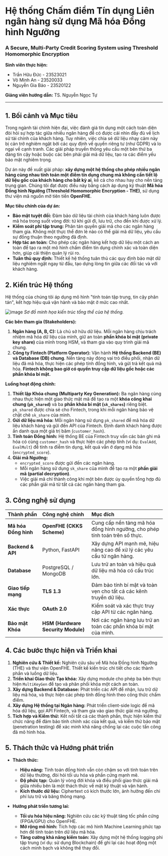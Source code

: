 # Hệ thống Chấm điểm Tín dụng Liên ngân hàng sử dụng Mã hóa Đồng hình Ngưỡng
### A Secure, Multi-Party Credit Scoring System using Threshold Homomorphic Encryption

**Sinh viên thực hiện:**
*   Trần Hữu Đức - 23523021
*   Võ Minh An - 23520033
*   Nguyễn Gia Bảo - 23520122

**Giảng viên hướng dẫn:** TS. Nguyễn Ngọc Tự

---

## 1. Bối cảnh và Mục tiêu

Trong ngành tài chính hiện đại, việc đánh giá tín dụng một cách toàn diện đòi hỏi sự hợp tác giữa nhiều ngân hàng để có được cái nhìn đầy đủ về lịch sử tài chính của khách hàng. Tuy nhiên, việc chia sẻ dữ liệu nhạy cảm này bị cản trở nghiêm ngặt bởi các quy định về quyền riêng tư (như GDPR) và lo ngại về cạnh tranh. Các giải pháp truyền thống yêu cầu một bên thứ ba đáng tin cậy hoặc buộc các bên phải giải mã dữ liệu, tạo ra các điểm yếu bảo mật nghiêm trọng.

Dự án này đề xuất giải pháp: **xây dựng một hệ thống cho phép nhiều ngân hàng cùng nhau tính toán một điểm tín dụng chung mà không cần tiết lộ dữ liệu gốc của khách hàng cho bất kỳ ai**, kể cả cho nhau hay cho nền tảng trung gian. Chúng tôi đạt được điều này bằng cách áp dụng kỹ thuật **Mã hóa Đồng hình Ngưỡng (Threshold Homomorphic Encryption - THE)**, sử dụng thư viện mã nguồn mở tiên tiến **OpenFHE**.

**Mục tiêu chính của dự án:**
*   **Bảo mật tuyệt đối:** Đảm bảo dữ liệu tài chính của khách hàng luôn được mã hóa trong suốt vòng đời: từ khi gửi đi, lưu trữ, cho đến khi được xử lý.
*   **Kiểm soát phi tập trung:** Phân tán quyền giải mã cho các ngân hàng tham gia. Không một thực thể đơn lẻ nào có thể giải mã dữ liệu, yêu cầu sự đồng thuận theo ngưỡng đã định.
*   **Hợp tác an toàn:** Cho phép các ngân hàng kết hợp dữ liệu một cách an toàn để tạo ra một mô hình chấm điểm tín dụng chính xác và toàn diện hơn, giúp cải thiện quản lý rủi ro.
*   **Tuân thủ quy định:** Thiết kế hệ thống tuân thủ các quy định bảo mật dữ liệu nghiêm ngặt ngay từ đầu, tạo dựng lòng tin giữa các đối tác và với khách hàng.

## 2. Kiến trúc Hệ thống

Hệ thống của chúng tôi áp dụng mô hình "tính toán tập trung, tin cậy phân tán", kết hợp hiệu quả vận hành và bảo mật ở mức cao nhất.

![image](https://github.com/user-attachments/assets/95434080-d0e9-4b10-a0dd-1d998a354edc)
*Sơ đồ minh họa kiến trúc tổng thể của hệ thống.*

**Các bên tham gia (Stakeholders):**
1.  **Ngân hàng (A, B, C):** Là chủ sở hữu dữ liệu. Mỗi ngân hàng chịu trách nhiệm mã hóa dữ liệu của mình, giữ an toàn **phần khóa bí mật (private key share)** của mình trong HSM, và tham gia vào quy trình giải mã chung.
2.  **Công ty Fintech (Platform Operator):** Vận hành **Hệ thống Backend (BE) và Database (DB) chung**. Nền tảng này đóng vai trò điều phối, nhận dữ liệu đã mã hóa, thực hiện các phép tính đồng hình, và gửi trả kết quả mã hóa. **Fintech không bao giờ có quyền truy cập dữ liệu gốc hoặc các phần khóa bí mật.**

**Luồng hoạt động chính:**
1.  **Thiết lập Khóa chung (Multiparty Key Generation):** Ba ngân hàng cùng nhau thực hiện một giao thức mật mã để tạo ra một **khóa công khai chung (`pk_shared`)** và ba **phần khóa bí mật (`sk_shares`)** riêng biệt. `pk_shared` được chia sẻ cho Fintech, trong khi mỗi ngân hàng bảo vệ chặt chẽ `sk_share` của mình.
2.  **Gửi dữ liệu mã hóa:** Mỗi ngân hàng sử dụng `pk_shared` để mã hóa dữ liệu khách hàng và gửi đến API của Fintech. Định danh khách hàng được ẩn danh qua một giá trị băm (`customer_hash`).
3.  **Tính toán Đồng hình:** Hệ thống BE của Fintech truy vấn các bản ghi mã hóa có cùng `customer_hash` và thực hiện các phép tính (ví dụ: `EvalAdd`, `EvalMult`) để tính ra điểm tín dụng, kết quả vẫn ở dạng mã hóa (`encrypted_score`).
4.  **Giải mã Ngưỡng:**
    *   `encrypted_score` được gửi đến các ngân hàng.
    *   Mỗi ngân hàng sử dụng `sk_share` của mình để tạo ra một **phần giải mã (partial decryption)**.
    *   Việc giải mã chỉ thành công khi một bên được ủy quyền tổng hợp đủ các phần giải mã từ tất cả các ngân hàng tham gia.

## 3. Công nghệ sử dụng

| Thành phần | Công nghệ chính | Mục đích |
| :--- | :--- | :--- |
| **Mã hóa Đồng hình** | **OpenFHE (CKKS Scheme)** | Cung cấp nền tảng mã hóa đồng hình ngưỡng, cho phép tính toán trên số thực. |
| **Backend & API** | Python, FastAPI | Xây dựng API mạnh mẽ, hiệu năng cao để xử lý các yêu cầu từ ngân hàng. |
| **Database** | PostgreSQL / MongoDB | Lưu trữ an toàn và hiệu quả dữ liệu mã hóa có cấu trúc lớn. |
| **Giao tiếp mạng** | **TLS 1.3** | Đảm bảo tính bí mật và toàn vẹn cho tất cả các kênh truyền dữ liệu. |
| **Xác thực** | **OAuth 2.0** | Kiểm soát và xác thực truy cập API từ các ngân hàng. |
| **Bảo mật Khóa** | **HSM (Hardware Security Module)** | Nơi các ngân hàng lưu trữ an toàn các phần khóa bí mật của mình. |

## 4. Các bước thực hiện và Triển khai

1.  **Nghiên cứu & Thiết kế:** Nghiên cứu sâu về Mã hóa Đồng hình Ngưỡng (THE) và thư viện OpenFHE. Thiết kế kiến trúc chi tiết cho các thành phần và luồng dữ liệu.
2.  **Triển khai Giao thức Tạo khóa:** Xây dựng module cho phép ba bên thực hiện `MultiKeyGen` để tạo và phân phối khóa một cách an toàn.
3.  **Xây dựng Backend & Database:** Phát triển các API để nhận, lưu trữ dữ liệu mã hóa, và thực hiện các phép tính đồng hình theo công thức chấm điểm.
4.  **Xây dựng Hệ thống tại Ngân hàng:** Phát triển client-side logic để mã hóa dữ liệu, gọi API Fintech, và tham gia vào giao thức giải mã ngưỡng.
5.  **Tích hợp và Kiểm thử:** Kết nối tất cả các thành phần, thực hiện kiểm thử chức năng để đảm bảo tính chính xác của kết quả, và kiểm thử bảo mật (penetration testing) để xác minh khả năng chống lại các cuộc tấn công đã mô hình hóa.

## 5. Thách thức và Hướng phát triển

*   **Thách thức:**
    *   **Hiệu năng:** Tính toán đồng hình vẫn còn chậm so với tính toán trên dữ liệu thường, đòi hỏi tối ưu hóa và phần cứng mạnh mẽ.
    *   **Độ phức tạp:** Quản lý vòng đời khóa và điều phối giao thức giải mã giữa nhiều bên là một thách thức về mặt kỹ thuật và vận hành.
    *   **Kích thước dữ liệu:** Ciphertext có kích thước lớn, ảnh hưởng đến chi phí lưu trữ và băng thông mạng.

*   **Hướng phát triển tương lai:**
    *   **Tối ưu hóa hiệu năng:** Nghiên cứu các kỹ thuật tăng tốc phần cứng (FPGA/GPU) cho OpenFHE.
    *   **Mở rộng mô hình:** Tích hợp các mô hình Machine Learning phức tạp hơn để tính toán trên dữ liệu mã hóa.
    *   **Tăng cường khả năng kiểm toán:** Xây dựng một hệ thống logging phi tập trung (ví dụ: sử dụng Blockchain) để ghi lại các hoạt động một cách minh bạch và không thể thay đổi.
